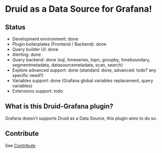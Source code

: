 # Druid as a Data Source for Grafana!

## Status

- Development environment: done
- Plugin boilerplates (Frontend / Backend): done
- Query builder UI: done
- Alerting: done
- Query backend: done (sql, timeseries, topn, groupby, timeboundary, segmentmetadata, datasourcemetadata, scan, search)
- Explore advanced support: done (standard: done, advanced: todo? any specific need?)
- Variables support: done (Grafana global variables replacement, query variables)
- Extensions support: todo

## What is this Druid-Grafana plugin?

Grafana doesn't supports Druid as a Data Source, this plugin aims to do so.

## Contribute

See [Contribute](https://github.com/grafadruid/druid-grafana/blob/master/CONTRIBUTE.md)
